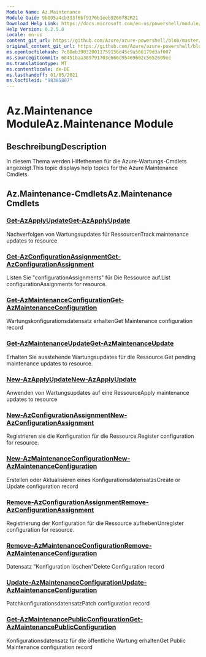 ```yaml
---
Module Name: Az.Maintenance
Module Guid: 9b895a4cb333f6bf9176b1eeb9260782R21
Download Help Link: https://docs.microsoft.com/en-us/powershell/module/az.maintenance
Help Version: 0.2.5.0
Locale: en-us
content_git_url: https://github.com/Azure/azure-powershell/blob/master/src/Maintenance/Maintenance/help/Az.Maintenance.md
original_content_git_url: https://github.com/Azure/azure-powershell/blob/master/src/Maintenance/Maintenance/help/Az.Maintenance.md
ms.openlocfilehash: 7c08eb390320011759156d45c9a566179d3af007
ms.sourcegitcommit: 68451baa389791703e666d95469602c5652609ee
ms.translationtype: MT
ms.contentlocale: de-DE
ms.lasthandoff: 01/05/2021
ms.locfileid: "98385887"
---
```

# <span data-ttu-id="33a86-101">Az.Maintenance Module</span><span class="sxs-lookup"><span data-stu-id="33a86-101">Az.Maintenance Module</span></span>
## <span data-ttu-id="33a86-102">Beschreibung</span><span class="sxs-lookup"><span data-stu-id="33a86-102">Description</span></span>
<span data-ttu-id="33a86-103">In diesem Thema werden Hilfethemen für die Azure-Wartungs-Cmdlets angezeigt.</span><span class="sxs-lookup"><span data-stu-id="33a86-103">This topic displays help topics for the Azure Maintenance Cmdlets.</span></span>

## <span data-ttu-id="33a86-104">Az.Maintenance-Cmdlets</span><span class="sxs-lookup"><span data-stu-id="33a86-104">Az.Maintenance Cmdlets</span></span>
### [<span data-ttu-id="33a86-105">Get-AzApplyUpdate</span><span class="sxs-lookup"><span data-stu-id="33a86-105">Get-AzApplyUpdate</span></span>](Get-AzApplyUpdate.md)
<span data-ttu-id="33a86-106">Nachverfolgen von Wartungsupdates für Ressourcen</span><span class="sxs-lookup"><span data-stu-id="33a86-106">Track maintenance updates to resource</span></span>

### [<span data-ttu-id="33a86-107">Get-AzConfigurationAssignment</span><span class="sxs-lookup"><span data-stu-id="33a86-107">Get-AzConfigurationAssignment</span></span>](Get-AzConfigurationAssignment.md)
<span data-ttu-id="33a86-108">Listen Sie "configurationAssignments" für Die Ressource auf.</span><span class="sxs-lookup"><span data-stu-id="33a86-108">List configurationAssignments for resource.</span></span>

### [<span data-ttu-id="33a86-109">Get-AzMaintenanceConfiguration</span><span class="sxs-lookup"><span data-stu-id="33a86-109">Get-AzMaintenanceConfiguration</span></span>](Get-AzMaintenanceConfiguration.md)
<span data-ttu-id="33a86-110">Wartungskonfigurationsdatensatz erhalten</span><span class="sxs-lookup"><span data-stu-id="33a86-110">Get Maintenance configuration record</span></span>

### [<span data-ttu-id="33a86-111">Get-AzMaintenanceUpdate</span><span class="sxs-lookup"><span data-stu-id="33a86-111">Get-AzMaintenanceUpdate</span></span>](Get-AzMaintenanceUpdate.md)
<span data-ttu-id="33a86-112">Erhalten Sie ausstehende Wartungsupdates für die Ressource.</span><span class="sxs-lookup"><span data-stu-id="33a86-112">Get pending maintenance updates to resource.</span></span>

### [<span data-ttu-id="33a86-113">New-AzApplyUpdate</span><span class="sxs-lookup"><span data-stu-id="33a86-113">New-AzApplyUpdate</span></span>](New-AzApplyUpdate.md)
<span data-ttu-id="33a86-114">Anwenden von Wartungsupdates auf eine Ressource</span><span class="sxs-lookup"><span data-stu-id="33a86-114">Apply maintenance updates to resource</span></span>

### [<span data-ttu-id="33a86-115">New-AzConfigurationAssignment</span><span class="sxs-lookup"><span data-stu-id="33a86-115">New-AzConfigurationAssignment</span></span>](New-AzConfigurationAssignment.md)
<span data-ttu-id="33a86-116">Registrieren sie die Konfiguration für die Ressource.</span><span class="sxs-lookup"><span data-stu-id="33a86-116">Register configuration for resource.</span></span>

### [<span data-ttu-id="33a86-117">New-AzMaintenanceConfiguration</span><span class="sxs-lookup"><span data-stu-id="33a86-117">New-AzMaintenanceConfiguration</span></span>](New-AzMaintenanceConfiguration.md)
<span data-ttu-id="33a86-118">Erstellen oder Aktualisieren eines Konfigurationsdatensatzs</span><span class="sxs-lookup"><span data-stu-id="33a86-118">Create or Update configuration record</span></span>

### [<span data-ttu-id="33a86-119">Remove-AzConfigurationAssignment</span><span class="sxs-lookup"><span data-stu-id="33a86-119">Remove-AzConfigurationAssignment</span></span>](Remove-AzConfigurationAssignment.md)
<span data-ttu-id="33a86-120">Registrierung der Konfiguration für die Ressource aufheben</span><span class="sxs-lookup"><span data-stu-id="33a86-120">Unregister configuration for resource.</span></span>

### [<span data-ttu-id="33a86-121">Remove-AzMaintenanceConfiguration</span><span class="sxs-lookup"><span data-stu-id="33a86-121">Remove-AzMaintenanceConfiguration</span></span>](Remove-AzMaintenanceConfiguration.md)
<span data-ttu-id="33a86-122">Datensatz "Konfiguration löschen"</span><span class="sxs-lookup"><span data-stu-id="33a86-122">Delete Configuration record</span></span>

### [<span data-ttu-id="33a86-123">Update-AzMaintenanceConfiguration</span><span class="sxs-lookup"><span data-stu-id="33a86-123">Update-AzMaintenanceConfiguration</span></span>](Update-AzMaintenanceConfiguration.md)
<span data-ttu-id="33a86-124">Patchkonfigurationsdatensatz</span><span class="sxs-lookup"><span data-stu-id="33a86-124">Patch configuration record</span></span>

### [<span data-ttu-id="33a86-125">Get-AzMaintenancePublicConfiguration</span><span class="sxs-lookup"><span data-stu-id="33a86-125">Get-AzMaintenancePublicConfiguration</span></span>](Get-AzMaintenancePublicConfiguration.md)
<span data-ttu-id="33a86-126">Konfigurationsdatensatz für die öffentliche Wartung erhalten</span><span class="sxs-lookup"><span data-stu-id="33a86-126">Get Public Maintenance configuration record</span></span>

